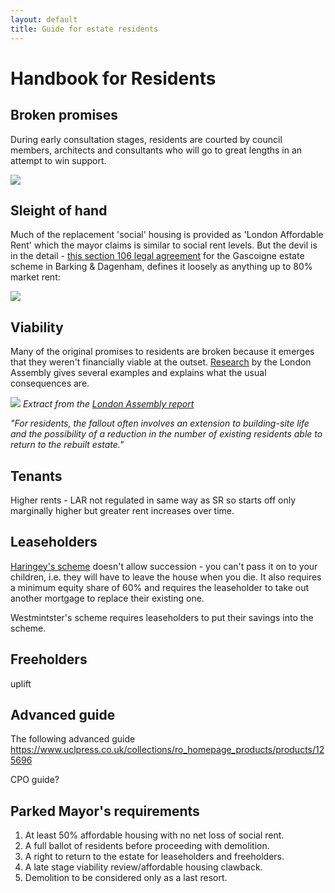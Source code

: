 ```yaml
---
layout: default
title: Guide for estate residents
---
```

# Handbook for Residents


## Broken promises
During early consultation stages, residents are courted by council members, architects and consultants who will go to great lengths in an attempt to win support.  

![](/images/bowman.png)

## Sleight of hand
Much of the replacement 'social' housing is provided as 'London Affordable Rent' which the mayor claims is similar to social rent levels. But the devil is in the detail - [this section 106 legal agreement](http://paplan.lbbd.gov.uk/online-applications/files/F07E42E8C4ADF9FDBF7F485D098282EA/pdf/17_00977_OUT-S106_AGREEMENT-272961.pdf) for the Gascoigne estate scheme in Barking & Dagenham, defines it loosely as anything up to 80% market rent:

![](/images/gascoignes106.png)

## Viability
Many of the original promises to residents are broken because it emerges that they weren't financially viable at the outset. [Research](https://www.london.gov.uk/sites/default/files/gla_migrate_files_destination/KnockItDownOrDoItUp_0.pdf) by the London Assembly gives several examples and explains what the usual consequences are.

![](/images/marketvolatility.png)
*Extract from the [London Assembly report](https://www.london.gov.uk/sites/default/files/gla_migrate_files_destination/KnockItDownOrDoItUp_0.pdf)*

_"For residents, the fallout often involves an extension to building-site life and the possibility of a reduction in the number of existing residents able to return to the rebuilt estate."_

## Tenants
Higher rents - LAR not regulated in same way as SR so starts off only marginally higher but greater rent increases over time. 

## Leaseholders
[Haringey's scheme](https://www.haringey.gov.uk/sites/haringeygovuk/files/estate_renewal_rehousing_and_payments_policy_2017.pdf) doesn't allow succession - you can't pass it on to your children, i.e. they will have to leave the house when you die. It also requires a minimum equity share of 60% and requires the leaseholder to take out another mortgage to replace their existing one.

Westmintster's scheme requires leaseholders to put their savings into the scheme.
## Freeholders
uplift

## Advanced guide
The following advanced guide 
https://www.uclpress.co.uk/collections/ro_homepage_products/products/125696

CPO guide?

## Parked Mayor's requirements

1. At least 50% affordable housing with no net loss of social rent.
2. A full ballot of residents before proceeding with demolition.
3. A right to return to the estate for leaseholders and freeholders.
4. A late stage viability review/affordable housing clawback.
5. Demolition to be considered only as a last resort.



